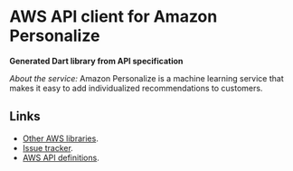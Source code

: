 # AWS API client for Amazon Personalize

**Generated Dart library from API specification**

*About the service:*
Amazon Personalize is a machine learning service that makes it easy to add
individualized recommendations to customers.

## Links

- [Other AWS libraries](https://github.com/agilord/aws_client/tree/master/generated).
- [Issue tracker](https://github.com/agilord/aws_client/issues).
- [AWS API definitions](https://github.com/aws/aws-sdk-js/tree/master/apis).
